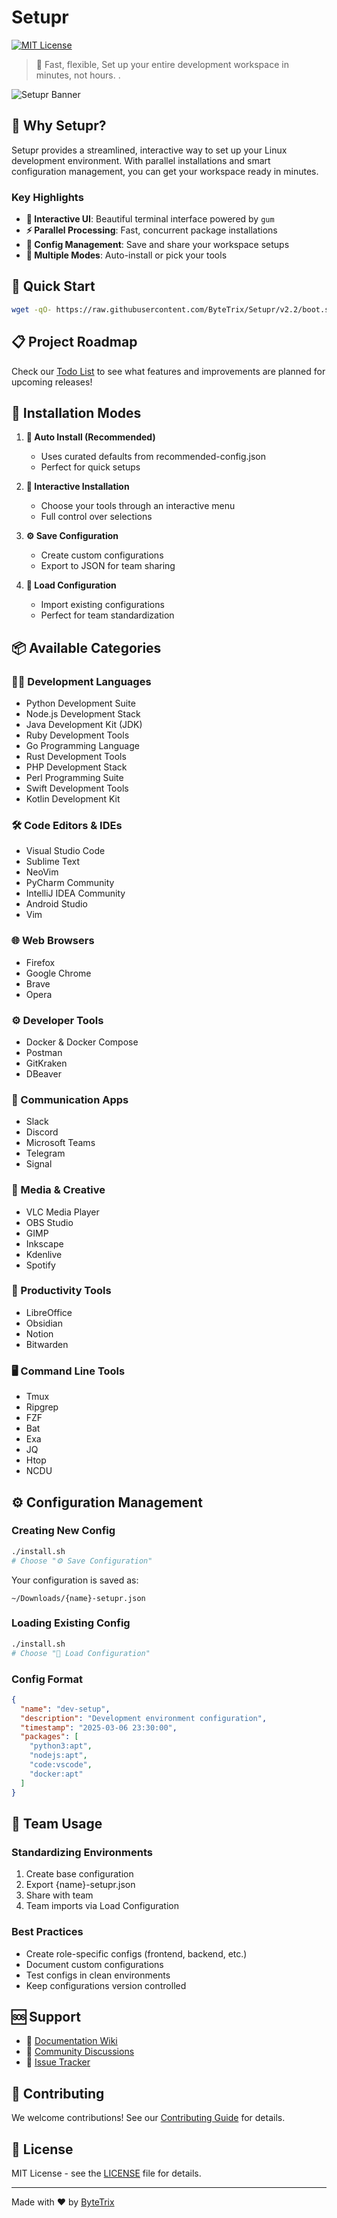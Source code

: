 # Setupr

[![MIT License](https://img.shields.io/badge/License-MIT-green.svg)](https://choosealicense.com/licenses/mit/)

> 🚀 Fast, flexible, Set up your entire development workspace in minutes, not hours.
.

![Setupr Banner](https://raw.githubusercontent.com/ByteTrix/Setupr/v2/.github/assets/banner.png)

## 🌟 Why Setupr?

Setupr provides a streamlined, interactive way to set up your Linux development environment. With parallel installations and smart configuration management, you can get your workspace ready in minutes.

### Key Highlights

- **🎯 Interactive UI**: Beautiful terminal interface powered by `gum`
- **⚡ Parallel Processing**: Fast, concurrent package installations
- **🔄 Config Management**: Save and share your workspace setups
- **🎨 Multiple Modes**: Auto-install or pick your tools

## 🚀 Quick Start

```bash
wget -qO- https://raw.githubusercontent.com/ByteTrix/Setupr/v2.2/boot.sh | sudo bash
```

## 📋 Project Roadmap

Check our [Todo List](Todo.md) to see what features and improvements are planned for upcoming releases!

## 💫 Installation Modes

1. **🚀 Auto Install (Recommended)**
   - Uses curated defaults from recommended-config.json
   - Perfect for quick setups

2. **🔨 Interactive Installation**
   - Choose your tools through an interactive menu
   - Full control over selections

3. **⚙️ Save Configuration**
   - Create custom configurations
   - Export to JSON for team sharing

4. **📂 Load Configuration**
   - Import existing configurations
   - Perfect for team standardization

## 📦 Available Categories

### 👨‍💻 Development Languages
- Python Development Suite
- Node.js Development Stack
- Java Development Kit (JDK)
- Ruby Development Tools
- Go Programming Language
- Rust Development Tools
- PHP Development Stack
- Perl Programming Suite
- Swift Development Tools
- Kotlin Development Kit

### 🛠️ Code Editors & IDEs
- Visual Studio Code
- Sublime Text
- NeoVim
- PyCharm Community
- IntelliJ IDEA Community
- Android Studio
- Vim

### 🌐 Web Browsers
- Firefox
- Google Chrome
- Brave
- Opera

### ⚙️ Developer Tools
- Docker & Docker Compose
- Postman
- GitKraken
- DBeaver

### 💬 Communication Apps
- Slack
- Discord
- Microsoft Teams
- Telegram
- Signal

### 🎨 Media & Creative
- VLC Media Player
- OBS Studio
- GIMP
- Inkscape
- Kdenlive
- Spotify

### 📝 Productivity Tools
- LibreOffice
- Obsidian
- Notion
- Bitwarden

### 🖥️ Command Line Tools
- Tmux
- Ripgrep
- FZF
- Bat
- Exa
- JQ
- Htop
- NCDU

## ⚙️ Configuration Management

### Creating New Config

```bash
./install.sh
# Choose "⚙️ Save Configuration"
```

Your configuration is saved as:
```
~/Downloads/{name}-setupr.json
```

### Loading Existing Config

```bash
./install.sh
# Choose "📂 Load Configuration"
```

### Config Format

```json
{
  "name": "dev-setup",
  "description": "Development environment configuration",
  "timestamp": "2025-03-06 23:30:00",
  "packages": [
    "python3:apt",
    "nodejs:apt",
    "code:vscode",
    "docker:apt"
  ]
}
```

## 🤝 Team Usage

### Standardizing Environments

1. Create base configuration
2. Export {name}-setupr.json
3. Share with team
4. Team imports via Load Configuration

### Best Practices

- Create role-specific configs (frontend, backend, etc.)
- Document custom configurations
- Test configs in clean environments
- Keep configurations version controlled

## 🆘 Support

- 📝 [Documentation Wiki](https://github.com/ByteTrix/Setupr/wiki)
- 💬 [Community Discussions](https://github.com/ByteTrix/Setupr/discussions)
- 🐛 [Issue Tracker](https://github.com/ByteTrix/Setupr/issues)

## 🤝 Contributing

We welcome contributions! See our [Contributing Guide](CONTRIBUTING.md) for details.

## 📄 License

MIT License - see the [LICENSE](LICENSE) file for details.

---

Made with ❤️ by [ByteTrix](https://github.com/ByteTrix)
